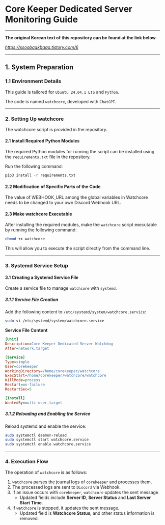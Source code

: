 # **Core Keeper Dedicated Server Monitoring Guide**

---
**The original Korean text of this repository can be found at the link below.**

*https://ssoobaakbaaa.tistory.com/6*

---

## **1. System Preparation**

### 1.1 Environment Details

This guide is tailored for `Ubuntu 24.04.1 LTS` and `Python`.

The code is named `watchcore`, developed with `ChatGPT`.

---

### **2. Setting Up watchcore**

The watchcore script is provided in the repository.

#### 2.1 Install Required Python Modules
The required Python modules for running the script can be installed using the `requirements.txt` file in the repository.

Run the following command:

```bash
pip3 install -r requirements.txt
```

#### 2.2 Modification of Specific Parts of the Code
The value of WEBHOOK_URL among the global variables in Watchcore needs to be changed to your own Discord Webhook URL.

#### 2.3 Make watchcore Executable
After installing the required modules, make the `watchcore` script executable by running the following command:

```bash
chmod +x watchcore
```
This will allow you to execute the script directly from the command line.

---

### **3. Systemd Service Setup**

#### 3.1 Creating a Systemd Service File

Create a service file to manage `watchcore` with `systemd`.

##### 3.1.1 Service File Creation

Add the following content to `/etc/systemd/system/watchcore.service`:

```bash
sudo vi /etc/systemd/system/watchcore.service
```

**Service File Content**

```ini
[Unit]
Description=Core Keeper Dedicated Server Watchdog
After=network.target

[Service]
Type=simple
User=corekeeper
WorkingDirectory=/home/corekeeper/watchcore
ExecStart=/home/corekeeper/watchcore/watchcore
KillMode=process
Restart=on-failure
RestartSec=5

[Install]
WantedBy=multi-user.target
```

##### 3.1.2 Reloading and Enabling the Service

Reload systemd and enable the service:

```bash
sudo systemctl daemon-reload
sudo systemctl start watchcore.service
sudo systemctl enable watchcore.service
```

---

### **4. Execution Flow**

The operation of `watchcore` is as follows:

1. `watchcore` parses the journal logs of `corekeeper` and processes them.
2. The processed logs are sent to `Discord` via Webhook.
3. If an issue occurs with `corekeeper`, `watchcore` updates the sent message.
   - Updated fields include **Server ID**, **Server Status** and **Last  Server Start Time**.
4. If `watchcore` is stopped, it updates the sent message.
   - Updated field is **Watchcore Status**, and other status information is removed.

